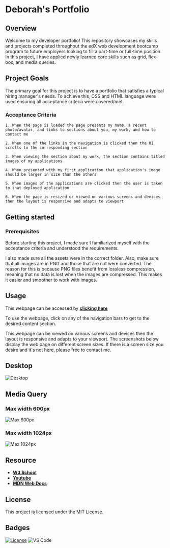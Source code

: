 # Deborah's Portfolio

## Overview

Welcome to my developer portfolio! This repository showcases my skills and projects completed throughout the edX web development bootcamp program to future employers looking to fill a part-time or full-time  position. In  this project, I have applied newly learned core skills such as grid, flex-box, and media queries.



## Project Goals

The primary goal for this project  is to have a portfolio that satisfies a typical hiring manager's needs. To achieve this, CSS and HTML language were used ensuring all acceptance criteria were covered/met.

### Acceptance Criteria

    1. When the page is loaded the page presents my name, a recent photo/avatar, and links to sections about you, my work, and how to contact me

    2. When one of the links in the navigation is clicked then the UI scrolls to the corresponding section

    3. When viewing the section about my work, the section contains titled images of my applications

    4. When presented with my first application that application's image should be larger in size than the others

    5. When images of the applications are clicked then the user is taken to that deployed application

    6. When the page is resized or viewed on various screens and devices then the layout is responsive and adapts to viewport

## Getting started

### Prerequisites
Before starting this project, I made sure I familiarized myself with the acceptance criteria and understood the requirements.

I also made sure all the assets were in the correct folder. Also, make sure that all images are in PNG and those that are not were converted. The reason for this is because PNG files benefit from lossless compression, meaning that no data is lost when the images are compressed. This makes it easier and smoother to work with images.

## Usage

This webpage can be accessed by [**clicking here**]( https://dalabi91.github.io/Deborah-Portfolio/)

To use the webpage, click on any of the navigation bars to get to the desired content section.

This webpage can be viewed on various screens and devices then the layout is responsive and adapts to your viewport. The screenshots below display the web page on different screen sizes. If there is a screen size you desire and it's not here, please free to contact me.


## Desktop
<!-- input screenshot -->
![Desktop](./images_png/media%20Q/desktop%20view.png)

## Media Query

### Max width 600px
<!-- input screenshot -->
![Max 600px](./images_png/media%20Q/max_600px.png)

### Max width 1024px

![Max 1024px](./images_png/media%20Q/max%201024.png)



## Resource

- [**W3 School**](https://www.w3schools.com/)
- [**Youtube**](https://www.youtube.com/watch?v=3elGSZSWTbM&t=24s&pp=ygUPZ3JpZCB2cyBmbGV4Ym94)
- [**MDN Web Docs**](https://developer.mozilla.org/)



## License

This project is licensed under the MIT License.



## Badges

[![License](https://img.shields.io/badge/License-MIT-blue.svg)](https://opensource.org/licenses/MIT)
![VS Code](https://img.shields.io/badge/Made%20with-VSCode-1f425f.svg)
